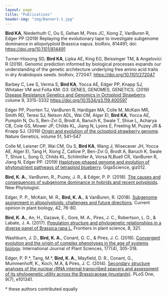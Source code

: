 ```yaml
---
layout: page
title: "Publications"
header-img: "img/Banner1-1.jpg"
---
```



**Bird KA**, Niederhuth C, Ou S, Gehan M, Pires JC, Xiong Z, VanBuren R, Edger PP (2019) Replaying the evolutionary tape to investigate subgenome dominance in allopolyploid Brassica napus. bioRxiv, 814491; doi: https://doi.org/10.1101/814491 

Turner-Hissong SD, **Bird KA**, Lipka AE, King EG, Beissinger TM, & Angelovici R (2019). Genomic prediction informed by biological processes expands our understanding of the genetic architecture underlying free amino acid traits in dry Arabidopsis seeds. bioRxiv, 272047. https://doi.org/10.1101/272047 

Barbey C, Lee S, Verma S, **Bird KA**, Yocca AE, Edger PP, Knapp SJ, Whitaker VM and Folta KM.
G3: GENES, GENOMES, GENETICS. (2019) [Disease Resistance Genetics and Genomics in Octoploid Strawberry](https://www.g3journal.org/content/early/2019/08/16/g3.119.400597). colume 9, 3315-3332 https://doi.org/10.1534/g3.119.400597

Edger PP, Poorten TJ, VanBuren R, Hardigan MA, Colle M,  McKain MR, Smith RD,  Teresi SJ, Nelson ADL, Wai CM, Alger EI, **Bird KA**, Yocca AE, Pumplin N, Ou S, Ben-Zvi G, Brodt A, Baruch K, Swale T, Shiue L, Acharya CB,  Cole GS, Mower JP, Childs KL, Jiang N, Lyons E, Freeling M, Puzey JR & Knapp SJ.  (2019) [Origin and evolution of the octoploid strawberry genome](https://www.nature.com/articles/s41588-019-0356-4). Nature Genetics, volume 51, 541–547 


Colle M, Leisner CP, Wai CM, Ou S, **Bird KA**, Wang J, Wisecaver JH, Yocca AE, Alger EI, Tang H, Xiong Z, Callow P, Ben-Zvi G, Brodt A, Baruch K, Swale T, Shiue L,  Song G,  Childs KL, Schilmiller A, Vorsa N,Buell CR, VanBuren R, Jiang N, Edger PP. (2019) [Haplotype-phased genome and evolution of phytonutrient pathways of tetraploid blueberry](https://academic.oup.com/gigascience/advance-article/doi/10.1093/gigascience/giz012/5304886). GigaScience, giz012.

**Bird, K. A.**, VanBuren, R., Puzey, J. R., & Edger, P. P. (2018). [The causes and consequences of subgenome dominance in hybrids and recent polyploids](https://nph.onlinelibrary.wiley.com/doi/abs/10.1111/nph.15256). New Phytologist.

Edger, P. P., McKain, M. R., **Bird, K. A.**, & VanBuren, R. (2018). [Subgenome assignment in allopolyploids: challenges and future directions](https://www.sciencedirect.com/science/article/pii/S1369526617301310). Current opinion in plant biology, 42, 76-80.

**Bird, K. A.**, An, H., Gazave, E., Gore, M. A., Pires, J. C., Robertson, L. D., & Labate, J. A. (2017). [Population structure and phylogenetic relationships in a diverse panel of Brassica rapa L.](https://www.frontiersin.org/articles/10.3389/fpls.2017.00321/full) Frontiers in plant science, 8, 321.

Washburn, J. D., **Bird, K. A.**, Conant, G. C., & Pires, J. C. (2016). [Convergent evolution and the origin of complex phenotypes in the age of systems biology](https://www.journals.uchicago.edu/doi/abs/10.1086/686009). International Journal of Plant Sciences, 177(4), 305-318.

Edger, P. P.\*, Tang, M.\*, **Bird, K. A.**, Mayfield, D. R., Conant, G., Mummenhoff, K., Koch, M.A, & Pires, J. C. (2014). [Secondary structure analyses of the nuclear rRNA internal transcribed spacers and assessment of its phylogenetic utility across the Brassicaceae (mustards)](http://journals.plos.org/plosone/article?id=10.1371/journal.pone.0101341). PLoS One, 9(7), e101341.


\* these authors contributed equally
